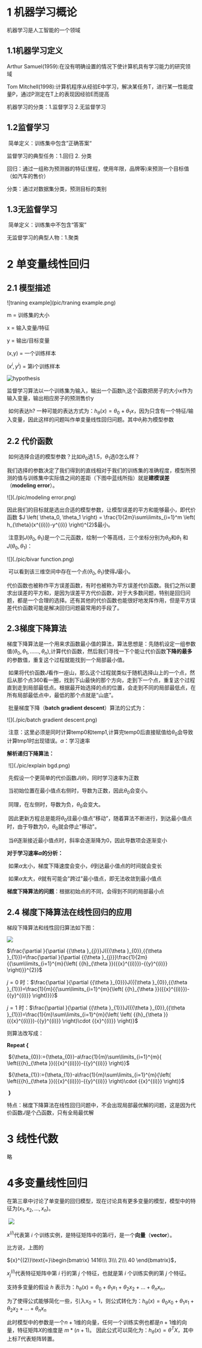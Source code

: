 # 1 机器学习概论

机器学习是人工智能的一个领域

## 1.1机器学习定义

Arthur Samuel(1959):在没有明确设置的情况下使计算机具有学习能力的研究领域

Tom Mitchell(1998):计算机程序从经验E中学习，解决某任务T，进行某一性能度量P，通过P测定在T上的表现因经验E而提高

机器学习的分类：1.监督学习 	2.无监督学习

## 1.2监督学习

​	简单定义：训练集中包含”正确答案“

监督学习的典型任务：1.回归 2. 分类

回归：通过一组称为预测器的特征(里程，使用年限，品牌等)来预测一个目标值（如汽车的售价）

分类：通过对数据集分类，预测目标的类别

## 1.3无监督学习

​	简单定义：训练集中不包含“答案”

无监督学习的典型人物：1.聚类

# 2 单变量线性回归

## 2.1 模型描述

![traning example](pic/traning example.png)

m = 训练集的大小

x = 输入变量/特征

y = 输出/目标变量

(x,y) = 一个训练样本

($x^i,y^i$) = 第i个训练样本

![hypothesis](pic/hypothesis.png)

​	监督学习算法以一个训练集为输入，输出一个函数h,这个函数把房子的大小x作为输入变量，输出相应房子的预测售价y

​	如何表达h? 一种可能的表达方式为：$h_\theta \left( x \right)=\theta_{0} + \theta_{1}x$，因为只含有一个特征/输入变量，因此这样的问题叫作单变量线性回归问题。其中$\theta_{i}$称为模型参数

## 2.2 代价函数

​	如何选择合适的模型参数？比如$\theta_{0}$选1.5，$\theta_{1}$选0怎么样？

​	我们选择的参数决定了我们得到的直线相对于我们的训练集的准确程度，模型所预测的值与训练集中实际值之间的差距（下图中蓝线所指）就是**建模误差**（**modeling error**）。

![](./pic/modeling error.png)

​	因此我们的目标就是选出合适的模型参数，让模型误差的平方和能够最小，即代价函数 $J \left( \theta_0, \theta_1 \right) = \frac{1}{2m}\sum\limits_{i=1}^m \left( h_{\theta}(x^{(i)})-y^{(i)} \right)^{2}$最小。

​	注意到$J\left( \theta_0, \theta_1 \right)$是一个二元函数，绘制一个等高线，三个坐标分别为$\theta_{0}$和$\theta_{1}$ 和$J(\theta_{0}, \theta_{1})$：

![](./pic/bivar function.png)

​	可以看到该三维空间中存在一个点$\left( \theta_0, \theta_1 \right)$使得$J$最小。

​	代价函数也被称作平方误差函数，有时也被称为平方误差代价函数。我们之所以要求出误差的平方和，是因为误差平方代价函数，对于大多数问题，特别是回归问题，都是一个合理的选择。还有其他的代价函数也能很好地发挥作用，但是平方误差代价函数可能是解决回归问题最常用的手段了。

## 	2.3梯度下降算法

​	梯度下降算法是一个用来求函数最小值的算法，算法思想是：先随机设定一组参数值$\left( {\theta_{0}},{\theta_{1}},......,{\theta_{n}} \right)$,计算代价函数，然后我们寻找一下个能让代价函数**下降的最多**的参数值，重复这个过程就能找到一个局部最小值。

​	如果将代价函数$J$看作一座山，那么这个过程就类似于随机选择山上的一个点，然后从那个点360看一圈，找到下山最快的那个方向，走到下一个点，重复这个过程直到走到局部最低点。根据最开始选择的点的位置，会走到不同的局部最低点，在所有局部最低点中，最低的那个点就是“山底”。

​	批量梯度下降（**batch gradient descent**）算法的公式为：

![](./pic/batch gradient descent.png)

​	注意：这里必须是同时计算temp0和temp1,计算完temp0后直接赋值给$\theta_0$会导致计算tmp1时出现错误。$\alpha$：学习速率

**解析递归下降算法：**

​	![](./pic/explain bgd.png)

​	先假设一个更简单的代价函数$J(\theta)$，同时学习速率为正数

​	当初始位置在最小值点右侧时，导数为正数，因此$\theta_0$会变小。

​	同理，在左侧时，导数为负，$\theta_0$会变大。

​	因此更新方程总是能将$\theta_0$往最小值点“移动”，随着算法不断进行，到达最小值点时，由于导数为0，$\theta_0$就会停止"移动"。

​	当$\theta$逐渐接近最小值点时，斜率会逐渐降为0，因此导数项会逐渐变小

**对于学习速率$\alpha$的分析：**

​	如果$\alpha$太小，梯度下降速度会变小，$\theta$到达最小值点的时间就会变长

​	如果$\alpha$太大，$\theta$就有可能会"跨过"最小值点，即无法收敛到最小值点

**梯度下降算法的问题**：根据初始点的不同，会得到不同的局部最小点

## 2.4 梯度下降算法在线性回归的应用

梯段下降算法和线性回归算法如下图：

![](./pic/GL.png)

$\frac{\partial }{\partial {{\theta }_{j}}}J({{\theta }_{0}},{{\theta }_{1}})=\frac{\partial }{\partial {{\theta }_{j}}}\frac{1}{2m}{{\sum\limits_{i=1}^{m}{\left( {{h}_{\theta }}({{x}^{(i)}})-{{y}^{(i)}} \right)}}^{2}}$

$j=0$  时：$\frac{\partial }{\partial {{\theta }_{0}}}J({{\theta }_{0}},{{\theta }_{1}})=\frac{1}{m}{{\sum\limits_{i=1}^{m}{\left( {{h}_{\theta }}({{x}^{(i)}})-{{y}^{(i)}} \right)}}}$

$j=1$  时：$\frac{\partial }{\partial {{\theta }_{1}}}J({{\theta }_{0}},{{\theta }_{1}})=\frac{1}{m}\sum\limits_{i=1}^{m}{\left( \left( {{h}_{\theta }}({{x}^{(i)}})-{{y}^{(i)}} \right)\cdot {{x}^{(i)}} \right)}$

则算法改写成：

**Repeat {**

​                ${\theta_{0}}:={\theta_{0}}-a\frac{1}{m}\sum\limits_{i=1}^{m}{ \left({{h}_{\theta }}({{x}^{(i)}})-{{y}^{(i)}} \right)}$

​                ${\theta_{1}}:={\theta_{1}}-a\frac{1}{m}\sum\limits_{i=1}^{m}{\left( \left({{h}_{\theta }}({{x}^{(i)}})-{{y}^{(i)}} \right)\cdot {{x}^{(i)}} \right)}$

​               **}**

特点：梯度下降算法在线性回归问题中，不会出现局部最优解的问题，这是因为代价函数$J$是个凸函数，只有全局最优解

# 3 线性代数

略

# 4多变量线性回归

​	在第三章中讨论了单变量的回归模型，现在讨论具有更多变量的模型，模型中的特征为$\left( {x_{1}},{x_{2}},...,{x_{n}} \right)$。

​	![](pic/4-1.png)

${x^{\left( i \right)}}$代表第 $i$ 个训练实例，是特征矩阵中的第$i$行，是一个**向量**（**vector**）。

比方说，上图的

${x}^{(2)}\text{=}\begin{bmatrix} 1416\\\ 3\\\ 2\\\ 40 \end{bmatrix}$，

${x}_{j}^{\left( i \right)}$代表特征矩阵中第 $i$ 行的第 $j$ 个特征，也就是第 $i$ 个训练实例的第 $j$ 个特征。

支持多变量的假设 $h$ 表示为：$h_{\theta}\left( x \right)={\theta_{0}}+{\theta_{1}}{x_{1}}+{\theta_{2}}{x_{2}}+...+{\theta_{n}}{x_{n}}$，

为了使得公式能够简化一些，引入$x_{0}=1$，则公式转化为：$h_{\theta} \left( x \right)={\theta_{0}}{x_{0}}+{\theta_{1}}{x_{1}}+{\theta_{2}}{x_{2}}+...+{\theta_{n}}{x_{n}}$

此时模型中的参数是一个$n+1$维的向量，任何一个训练实例也都是$n+1$维的向量，特征矩阵$X$的维度是 $m*(n+1)$。 因此公式可以简化为：$h_{\theta} \left( x \right)={\theta^{T}}X$，其中上标$T$代表矩阵转置。
